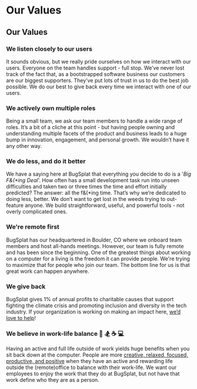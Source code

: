 # Our Values

## Our Values

### We listen closely to our users

It sounds obvious, but we really pride ourselves on how we interact with our users. Everyone on the team handles support - full stop. We’ve never lost track of the fact that, as a bootstrapped software business our customers are our biggest supporters. They’ve put lots of trust in us to do the best job possible. We do our best to give back every time we interact with one of our users.

### We actively own multiple roles

Being a small team, we ask our team members to handle a wide range of roles. It’s a bit of a cliche at this point - but having people owning and understanding multiple facets of the product and business leads to a huge bump in innovation, engagement, and personal growth. We wouldn’t have it any other way.

### We do less, and do it better

We have a saying here at BugSplat that everything you decide to do is a '_Big F&\(\*ing Deal_'.  How often has a small development task run into unseen difficulties and taken two or three times the time and effort initially predicted? The answer: all the f&\(\*ing time. That’s why we’re dedicated to doing less, better. We don’t want to get lost in the weeds trying to out-feature anyone. We build straightforward, useful, and powerful tools - not overly complicated ones.

### We're remote first

BugSplat has our headquartered in Boulder, CO where we onboard team members and host all-hands meetings. However, our team is fully remote and has been since the beginning. One of the greatest things about working on a computer for a living is the freedom it can provide people. We're trying to maximize that for people who join our team. The bottom line for us is that great work can happen anywhere.

### We give back

BugSplat gives 1% of annual profits to charitable causes that support fighting the climate crisis and promoting inclusion and diversity in the tech industry.  If your organization is working on making an impact here, [we’d love to help](../../administration/plans-and-pricing-1/free-plans-from-bugsplat/good-causes.md)!

### We believe in work-life balance 🚵 🏂 ☕ 💻 

Having an active and full life outside of work yields huge benefits when you sit back down at the computer.  People are more [creative, relaxed, focused, productive, and positive](https://hbr.org/2015/08/the-research-is-clear-long-hours-backfire-for-people-and-for-companies) when they have an active and rewarding life outside the \(remote\)office to balance with their work-life.  We want our employees to enjoy the work that they do at BugSplat, but not have that work define who they are as a person.



